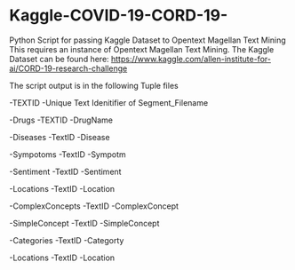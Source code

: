 # Kaggle-COVID-19-CORD-19-
Python Script for passing Kaggle Dataset to Opentext Magellan Text Mining
This requires an instance of Opentext Magellan Text Mining.
The Kaggle Dataset can be found here: https://www.kaggle.com/allen-institute-for-ai/CORD-19-research-challenge

The script output is in the following Tuple files

-TEXTID
  -Unique Text Idenitifier of Segment_Filename

-Drugs
  -TEXTID
  -DrugName
 
-Diseases
  -TextID
  -Disease

-Sympotoms
  -TextID
  -Sympotm

-Sentiment
  -TextID
  -Sentiment

-Locations
  -TextID
  -Location

-ComplexConcepts
  -TextID
  -ComplexConcept

-SimpleConcept
  -TextID
  -SimpleConcept

-Categories
  -TextID
  -Categorty

-Locations
  -TextID
  -Location
